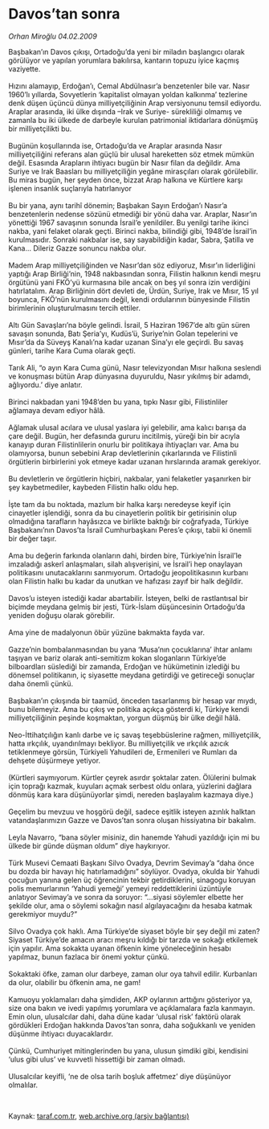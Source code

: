 # Davos’tan sonra

*Orhan Miroğlu 04.02.2009*

<div class="taraf_structure_2col_1zq">
<div class="margen_n">



 <p>Başbakan’ın Davos çıkışı, Ortadoğu’da yeni bir miladın başlangıcı olarak görülüyor ve yapılan yorumlara bakılırsa, kantarın topuzu iyice kaçmış vaziyette. <br/><br/>Hızını alamayıp, Erdoğan’ı, Cemal Abdülnasır’a benzetenler bile var. Nasır 1960’lı yıllarda, Sovyetlerin ‘kapitalist olmayan yoldan kalkınma’ tezlerine denk düşen üçüncü dünya milliyetçiliğinin Arap versiyonunu temsil ediyordu. Araplar arasında, iki ülke dışında –Irak ve Suriye- sürekliliği olmamış ve zamanla bu iki ülkede de darbeyle kurulan patrimonial iktidarlara dönüşmüş bir milliyetçilikti bu. <br/><br/>Bugünün koşullarında ise, Ortadoğu’da ve Araplar arasında Nasır milliyetçiliğini referans alan güçlü bir ulusal hareketten söz etmek mümkün değil. Esasında Arapların ihtiyacı bugün bir Nasır filan da değildir. Ama Suriye ve Irak Baasları bu milliyetçiliğin yegâne mirasçıları olarak görülebilir. Bu miras bugün, her şeyden önce, bizzat Arap halkına ve Kürtlere karşı işlenen insanlık suçlarıyla hatırlanıyor <br/><br/>Bu bir yana, aynı tarihî dönemin; Başbakan Sayın Erdoğan’ı Nasır’a benzetenlerin nedense sözünü etmediği bir yönü daha var. Araplar, Nasır’ın yönettiği 1967 savaşının sonunda İsrail’e yenildiler. Bu yenilgi tarihe ikinci nakba, yani felaket olarak geçti. Birinci nakba, bilindiği gibi, 1948’de İsrail’in kurulmasıdır. Sonraki nakbalar ise, say sayabildiğin kadar, Sabra, Şatilla ve Kana... Dileriz Gazze sonuncu nakba olur. <br/><br/>Madem Arap milliyetçiliğinden ve Nasır’dan söz ediyoruz, Mısır’ın liderliğini yaptığı Arap Birliği’nin, 1948 nakbasından sonra, Filistin halkının kendi meşru örgütünü yani FKÖ’yü kurmasına bile ancak on beş yıl sonra izin verdiğini hatırlatalım. Arap Birliğinin dört devleti de, Ürdün, Suriye, Irak ve Mısır, 15 yıl boyunca, FKÖ’nün kurulmasını değil, kendi ordularının bünyesinde Filistin birimlerinin oluşturulmasını tercih ettiler. <br/><br/>Altı Gün Savaşları’na böyle gelindi. İsrail, 5 Haziran 1967’de altı gün süren savaşın sonunda, Batı Şeria’yı, Kudüs’ü, Suriye’nin Golan tepelerini ve Mısır’da da Süveyş Kanalı’na kadar uzanan Sina’yı ele geçirdi. Bu savaş günleri, tarihe Kara Cuma olarak geçti. <br/><br/>Tarık Ali, “o ayın Kara Cuma günü, Nasır televizyondan Mısır halkına seslendi ve konuşması bütün Arap dünyasına duyuruldu, Nasır yıkılmış bir adamdı, ağlıyordu.’ diye anlatır. <br/><br/>Birinci nakbadan yani 1948’den bu yana, tıpkı Nasır gibi, Filistinliler ağlamaya devam ediyor hâlâ. <br/><br/>Ağlamak ulusal acılara ve ulusal yaslara iyi gelebilir, ama kalıcı barışa da çare değil. Bugün, her defasında gururu incitilmiş, yüreği bin bir acıyla kanayıp duran Filistinlilerin onurlu bir politikaya ihtiyaçları var. Ama bu olamıyorsa, bunun sebebini Arap devletlerinin çıkarlarında ve Filistinli örgütlerin birbirlerini yok etmeye kadar uzanan hırslarında aramak gerekiyor. <br/><br/>Bu devletlerin ve örgütlerin hiçbiri, nakbalar, yani felaketler yaşanırken bir şey kaybetmediler, kaybeden Filistin halkı oldu hep. <br/><br/>İşte tam da bu noktada, mazlum bir halka karşı neredeyse keyif için cinayetler işlendiği, sonra da bu cinayetlerin politik bir getirisinin olup olmadığına tarafların hayâsızca ve birlikte baktığı bir coğrafyada, Türkiye Başbakanı’nın Davos’ta İsrail Cumhurbaşkanı Peres’e çıkışı, tabii ki önemli bir değer taşır. <br/><br/>Ama bu değerin farkında olanların dahi, birden bire, Türkiye’nin İsrail’le imzaladığı askerî anlaşmaları, silah alışverişini, ve İsrail’i hep onaylayan politikasını unutacaklarını sanmıyorum. Ortadoğu jeopolitikasının kurbanı olan Filistin halkı bu kadar da unutkan ve hafızası zayıf bir halk değildir. <br/><br/>Davos’u isteyen istediği kadar abartabilir. İsteyen, belki de rastlantısal bir biçimde meydana gelmiş bir jesti, Türk-İslam düşüncesinin Ortadoğu’da yeniden doğuşu olarak görebilir. <br/><br/>Ama yine de madalyonun öbür yüzüne bakmakta fayda var. <br/><br/>Gazze’nin bombalanmasından bu yana ‘Musa’nın çocuklarına’ ihtar anlamı taşıyan ve bariz olarak anti-semitizm kokan sloganların Türkiye’de bilboardları süslediği bir zamanda, Erdoğan ve hükümetinin izlediği bu dönemsel politikanın, iç siyasette meydana getirdiği ve getireceği sonuçlar daha önemli çünkü. <br/><br/>Başbakan’ın çıkışında bir taamüd, önceden tasarlanmış bir hesap var mıydı, bunu bilemeyiz. Ama bu çıkış ve politika açıkça gösterdi ki, Türkiye kendi milliyetçiliğinin peşinde koşmaktan, yorgun düşmüş bir ülke değil hâlâ. <br/><br/>Neo-İttihatçılığın kanlı darbe ve iç savaş teşebbüslerine rağmen, milliyetçilik, hatta ırkçılık, uyandırılmayı bekliyor. Bu milliyetçilik ve ırkçılık azıcık tetiklenmeye görsün, Türkiyeli Yahudileri de, Ermenileri ve Rumları da dehşete düşürmeye yetiyor. <br/><br/>(Kürtleri saymıyorum. Kürtler çeyrek asırdır şoktalar zaten. Ölülerini bulmak için toprağı kazmak, kuyuları açmak serbest oldu onlara, yüzlerini dağlara dönmüş kara kara düşünüyorlar şimdi, nereden başlayalım kazmaya diye.) <br/><br/>Geçelim bu mevzuu ve hoşgörü değil, sadece eşitlik isteyen azınlık halktan vatandaşlarımızın Gazze ve Davos’tan sonra oluşan hissiyatına bir bakalım. <br/><br/>Leyla Navarro, “bana söyler misiniz, din hanemde Yahudi yazıldığı için mi bu ülkede bir günde düşman oldum” diye haykırıyor. <br/><br/>Türk Musevi Cemaati Başkanı Silvo Ovadya, Devrim Sevimay’a “daha önce bu dozda bir havayı hiç hatırlamadığını” söylüyor. Ovadya, okulda bir Yahudi çocuğun yanına gelen üç öğrencinin tekbir getirdiklerini, sinagogu koruyan polis memurlarının ‘Yahudi yemeği’ yemeyi reddettiklerini üzüntüyle anlatıyor Sevimay’a ve sonra da soruyor: “...siyasi söylemler elbette her şekilde olur, ama o söylemi sokağın nasıl algılayacağını da hesaba katmak gerekmiyor muydu?” <br/><br/>Silvo Ovadya çok haklı. Ama Türkiye’de siyaset böyle bir şey değil mi zaten? Siyaset Türkiye’de amacın aracı meşru kıldığı bir tarzda ve sokağı etkilemek için yapılır. Ama sokakta uyanan öfkenin kime yöneleceğinin hesabı yapılmaz, bunun fazlaca bir önemi yoktur çünkü. <br/><br/>Sokaktaki öfke, zaman olur darbeye, zaman olur oya tahvil edilir. Kurbanları da olur, olabilir bu öfkenin ama, ne gam! <br/><br/>Kamuoyu yoklamaları daha şimdiden, AKP oylarının arttığını gösteriyor ya, size ona bakın ve ivedi yapılmış yorumlara ve açıklamalara fazla kanmayın. Emin olun, ulusalcılar dahi, daha düne kadar ‘ulusal risk’ faktörü olarak gördükleri Erdoğan hakkında Davos’tan sonra, daha soğukkanlı ve yeniden düşünme ihtiyacı duyacaklardır. <br/><br/>Çünkü, Cumhuriyet mitinglerinden bu yana, ulusun şimdiki gibi, kendisini ‘ulus gibi ulus’ ve kuvvetli hissettiği bir zaman olmadı. <br/><br/>Ulusalcılar keyifli, ‘ne de olsa tarih boşluk affetmez’ diye düşünüyor olmalılar.</p>

<br/>


<div id="taraf_not">
</div>

</div>


</div>

Kaynak: [taraf.com.tr](http://www.taraf.com.tr:80/makale/3881.htm), [web.archive.org (arşiv bağlantısı)](http://web.archive.org/web/20090521202738/http://www.taraf.com.tr:80/makale/3881.htm)
